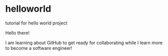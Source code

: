 # helloworld
tutorial for hello world project

Hello there!

I am learning about GitHub to get ready for collaborating while I learn more to become a software engineer!
